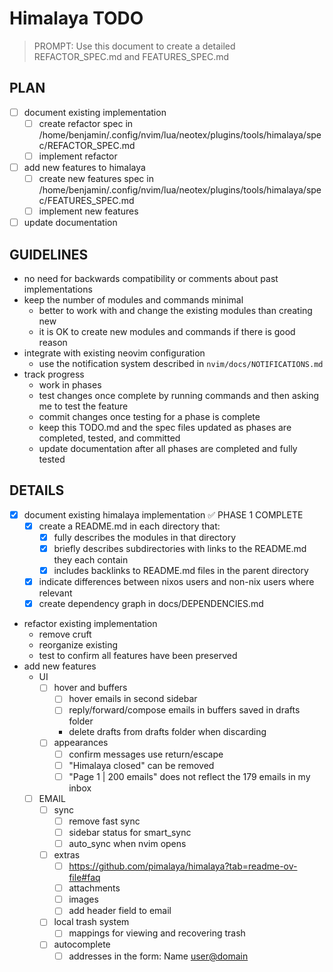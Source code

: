 # Himalaya TODO

> PROMPT: Use this document to create a detailed REFACTOR_SPEC.md and FEATURES_SPEC.md

## PLAN

- [ ] document existing implementation
  - [ ] create refactor spec in /home/benjamin/.config/nvim/lua/neotex/plugins/tools/himalaya/spec/REFACTOR_SPEC.md
  - [ ] implement refactor
- [ ] add new features to himalaya
  - [ ] create new features spec in /home/benjamin/.config/nvim/lua/neotex/plugins/tools/himalaya/spec/FEATURES_SPEC.md
  - [ ] implement new features
- [ ] update documentation

## GUIDELINES

- no need for backwards compatibility or comments about past implementations
- keep the number of modules and commands minimal
  - better to work with and change the existing modules than creating new
  - it is OK to create new modules and commands if there is good reason
- integrate with existing neovim configuration
  - use the notification system described in `nvim/docs/NOTIFICATIONS.md`
- track progress
  - work in phases
  - test changes once complete by running commands and then asking me to test the feature
  - commit changes once testing for a phase is complete
  - keep this TODO.md and the spec files updated as phases are completed, tested, and committed
  - update documentation after all phases are completed and fully tested

## DETAILS

- [x] document existing himalaya implementation ✅ PHASE 1 COMPLETE
  - [x] create a README.md in each directory that:
    - [x] fully describes the modules in that directory
    - [x] briefly describes subdirectories with links to the README.md they each contain
    - [x] includes backlinks to README.md files in the parent directory
  - [x] indicate differences between nixos users and non-nix users where relevant
  - [x] create dependency graph in docs/DEPENDENCIES.md
- refactor existing implementation
  - remove cruft
  - reorganize existing
  - test to confirm all features have been preserved
- add new features
  - UI
    - [ ] hover and buffers
      - [ ] hover emails in second sidebar
      - [ ] reply/forward/compose emails in buffers saved in drafts folder
      - delete drafts from drafts folder when discarding
    - [ ] appearances
      - [ ] confirm messages use return/escape
      - [ ] "Himalaya closed" can be removed
      - [ ] "Page 1 | 200 emails" does not reflect the 179 emails in my inbox
  - [ ] EMAIL
    - [ ] sync
      - [ ] remove fast sync
      - [ ] sidebar status for smart_sync
      - [ ] auto_sync when nvim opens
    - [ ] extras
      - [ ] https://github.com/pimalaya/himalaya?tab=readme-ov-file#faq
      - [ ] attachments
      - [ ] images
      - [ ] add header field to email
    - [ ] local trash system
      - [ ] mappings for viewing and recovering trash
    - [ ] autocomplete
      - [ ] addresses in the form: Name <user@domain>

